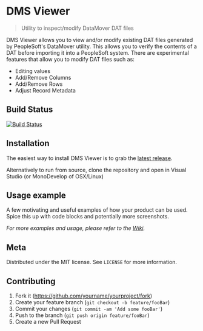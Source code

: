 # DMS Viewer
> Utility to inspect/modify DataMover DAT files

DMS Viewer allows you to view and/or modify existing DAT files generated by PeopleSoft's DataMover utility. 
This allows you to verify the contents of a DAT before importing it into a PeopleSoft system.
There are experimental features that allow you to modify DAT files such as:
* Editing values
* Add/Remove Columns
* Add/Remove Rows
* Adjust Record Metadata

## Build Status
[![Build Status](https://travis-ci.com/tslater2006/DMS-Viewer.svg?branch=master)](https://travis-ci.com/tslater2006/DMS-Viewer)

## Installation

The easiest way to install DMS Viewer is to grab the [latest release](https://github.com/tslater2006/DMS-Viewer/releases).

Alternatively to run from source, clone the repository and open in Visual Studio (or MonoDevelop of OSX/Linux)

## Usage example

A few motivating and useful examples of how your product can be used. Spice this up with code blocks and potentially more screenshots.

_For more examples and usage, please refer to the [Wiki][wiki]._

## Meta

Distributed under the MIT license. See ``LICENSE`` for more information.

## Contributing

1. Fork it (<https://github.com/yourname/yourproject/fork>)
2. Create your feature branch (`git checkout -b feature/fooBar`)
3. Commit your changes (`git commit -am 'Add some fooBar'`)
4. Push to the branch (`git push origin feature/fooBar`)
5. Create a new Pull Request

<!-- Markdown link & img dfn's -->
[wiki]: https://github.com/tslater2006/DMS-Viewer/wiki
